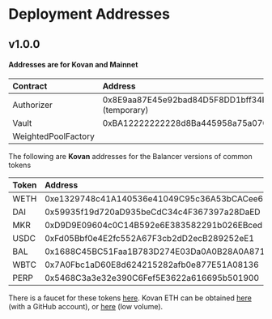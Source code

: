 # Deployment Addresses

## v1.0.0

#### Addresses are for Kovan and Mainnet

| **Contract** | **Address** |
| :--- | :--- |
| Authorizer | 0x8E9aa87E45e92bad84D5F8DD1bff34Fb92637dE9 \(temporary\) |
| Vault | 0xBA12222222228d8Ba445958a75a0704d566BF2C8 |
| WeightedPoolFactory |  |

The following are **Kovan** addresses for the Balancer versions of common tokens

| **Token** | **Address** |
| :--- | :--- |
| WETH | 0xe1329748c41A140536e41049C95c36A53bCACee6 |
| DAI | 0x59935f19d720aD935beCdC34c4F367397a28DaED      |
| MKR | 0xD9D9E09604c0C14B592e6E383582291b026EBced |
| USDC | 0xFd05Bbf0e4E2fc552A67F3cb2dD2ecB289252eE1 |
| BAL | 0x1688C45BC51Faa1B783D274E03Da0A0B28A0A871 |
| WBTC | 0x7A0Fbc1aD60E8d624215282afb0e877E51A08136 |
| PERP | 0x5468C3a3e32e390C6Fef5E3622a616695b501900 |

There is a faucet for these tokens [here](https://balancer-faucet.on.fleek.co/). Kovan ETH can be obtained [here](https://faucet.kovan.network/%20) \(with a GitHub account\), or [here](https://app.mycrypto.com/faucet) \(low volume\).


